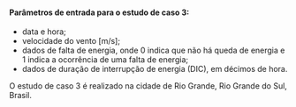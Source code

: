 #### Parâmetros de entrada para o estudo de caso 3:
- data e hora;
- velocidade do vento [m/s];
- dados de falta de energia, onde 0 indica que não há queda de energia e 1 indica a ocorrência de uma falta de energia;
- dados de duração de interrupção de energia (DIC), em décimos de hora.

O estudo de caso 3 é realizado na cidade de Rio Grande, Rio Grande do Sul, Brasil.
